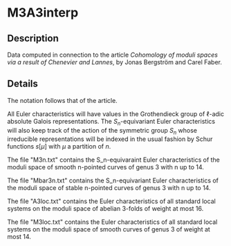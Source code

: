 # M3A3interp

Description
-----------

Data computed in connection to the article *Cohomology of moduli spaces via a result
of Chenevier and Lannes*, by Jonas Bergström and Carel Faber.

Details
-------

The notation follows that of the article. 

All Euler characteristics will have values in the Grothendieck group of $\ell$-adic absolute Galois representations. The $S_n$-equivariant Euler characteristics will also keep track of the action of the symmetric group $S_n$ whose irreducible representations will be indexed in the usual fashion by Schur functions $s[\mu]$ with $\mu$ a partition of $n$.  

The file "M3n.txt" contains the S_n-equivaraint Euler characteristics of the moduli space of smooth n-pointed curves of genus 3 with n up to 14.

The file "Mbar3n.txt" contains the S_n-equivariant Euler characteristics of the moduli space of stable n-pointed curves of genus 3 with n up to 14.

The file "A3loc.txt" contains the Euler characteristics of all standard local systems on the moduli space of abelian 3-folds of weight at most 16.

The file "M3loc.txt" contains the Euler characteristics of all standard local systems on the moduli space of smooth curves of genus 3 of weight at most 14.

